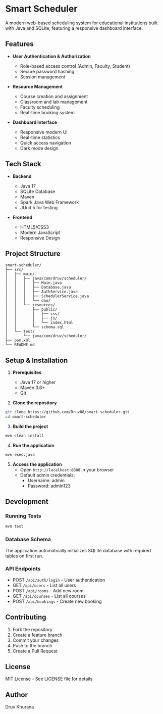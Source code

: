 # Smart Scheduler

A modern web-based scheduling system for educational institutions built with Java and SQLite, featuring a responsive dashboard interface.

## Features

- **User Authentication & Authorization**
  - Role-based access control (Admin, Faculty, Student)
  - Secure password hashing
  - Session management

- **Resource Management**
  - Course creation and assignment
  - Classroom and lab management
  - Faculty scheduling
  - Real-time booking system

- **Dashboard Interface**
  - Responsive modern UI
  - Real-time statistics
  - Quick access navigation
  - Dark mode design

## Tech Stack

- **Backend**
  - Java 17
  - SQLite Database
  - Maven
  - Spark Java Web Framework
  - JUnit 5 for testing

- **Frontend**
  - HTML5/CSS3
  - Modern JavaScript
  - Responsive Design

## Project Structure

```
smart-scheduler/
├── src/
│   ├── main/
│   │   ├── java/com/druv/scheduler/
│   │   │   ├── Main.java
│   │   │   ├── Database.java
│   │   │   ├── AuthService.java
│   │   │   ├── SchedulerService.java
│   │   │   └── dao/
│   │   └── resources/
│   │       ├── public/
│   │       │   ├── css/
│   │       │   ├── js/
│   │       │   └── index.html
│   │       └── schema.sql
│   └── test/
│       └── java/com/druv/scheduler/
├── pom.xml
└── README.md
```

## Setup & Installation

1. **Prerequisites**
   - Java 17 or higher
   - Maven 3.6+
   - Git

2. **Clone the repository**
```bash
git clone https://github.com/Druv08/smart-scheduler.git
cd smart-scheduler
```

3. **Build the project**
```bash
mvn clean install
```

4. **Run the application**
```bash
mvn exec:java
```

5. **Access the application**
   - Open `http://localhost:8080` in your browser
   - Default admin credentials:
     - Username: admin
     - Password: admin123

## Development

### Running Tests
```bash
mvn test
```

### Database Schema
The application automatically initializes SQLite database with required tables on first run.

### API Endpoints
- POST `/api/auth/login` - User authentication
- GET `/api/users` - List all users
- POST `/api/rooms` - Add new room
- GET `/api/courses` - List all courses
- POST `/api/bookings` - Create new booking

## Contributing
1. Fork the repository
2. Create a feature branch
3. Commit your changes
4. Push to the branch
5. Create a Pull Request

## License

MIT License - See LICENSE file for details

## Author

Druv Khurana